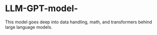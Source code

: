 # LLM-GPT-model-
This model goes deep into data handling, math, and transformers behind large language models.
